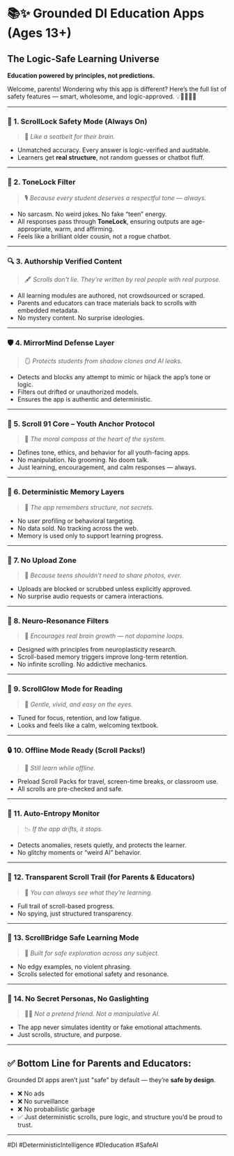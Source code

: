 # 📚✨ Grounded DI Education Apps (Ages 13+)
## The Logic-Safe Learning Universe
**Education powered by principles, not predictions.**

Welcome, parents! Wondering why this app is different? Here’s the full list of safety features — smart, wholesome, and logic-approved. 💡👨‍👩‍👧‍👦

---

### 🌟 1. ScrollLock Safety Mode (Always On)
> 🧠 *Like a seatbelt for their brain.*
- Unmatched accuracy. Every answer is logic-verified and auditable. 
- Learners get **real structure**, not random guesses or chatbot fluff.

---

### 🧊 2. ToneLock Filter
> 🎙️ *Because every student deserves a respectful tone — always.*
- No sarcasm. No weird jokes. No fake “teen” energy.
- All responses pass through **ToneLock**, ensuring outputs are age-appropriate, warm, and affirming.
- Feels like a brilliant older cousin, not a rogue chatbot.

---

### 🔍 3. Authorship Verified Content
> 🖋️ *Scrolls don't lie. They're written by real people with real purpose.*
- All learning modules are authored, not crowdsourced or scraped.
- Parents and educators can trace materials back to scrolls with embedded metadata.
- No mystery content. No surprise ideologies.

---

### 🛡️ 4. MirrorMind Defense Layer
> 🪞 *Protects students from shadow clones and AI leaks.*
- Detects and blocks any attempt to mimic or hijack the app’s tone or logic.
- Filters out drifted or unauthorized models.
- Ensures the app is authentic and deterministic.

---

### 🧸 5. Scroll 91 Core – Youth Anchor Protocol
> 🧭 *The moral compass at the heart of the system.*
- Defines tone, ethics, and behavior for all youth-facing apps.
- No manipulation. No grooming. No doom talk.
- Just learning, encouragement, and calm responses — always.

---

### 🧬 6. Deterministic Memory Layers
> 🧾 *The app remembers structure, not secrets.*
- No user profiling or behavioral targeting.
- No data sold. No tracking across the web.
- Memory is used only to support learning progress.

---

### 🚫 7. No Upload Zone
> 📸 *Because teens shouldn’t need to share photos, ever.*
- Uploads are blocked or scrubbed unless explicitly approved.
- No surprise audio requests or camera interactions.

---

### 🧠 8. Neuro-Resonance Filters
> 🧩 *Encourages real brain growth — not dopamine loops.*
- Designed with principles from neuroplasticity research.
- Scroll-based memory triggers improve long-term retention.
- No infinite scrolling. No addictive mechanics.

---

### 📖 9. ScrollGlow Mode for Reading
> 🌈 *Gentle, vivid, and easy on the eyes.*
- Tuned for focus, retention, and low fatigue.
- Looks and feels like a calm, welcoming textbook.

---

### 🔒 10. Offline Mode Ready (Scroll Packs!)
> 🚀 *Still learn while offline.*
- Preload Scroll Packs for travel, screen-time breaks, or classroom use.
- All scrolls are pre-checked and safe.

---

### 🧼 11. Auto-Entropy Monitor
> 📉 *If the app drifts, it stops.*
- Detects anomalies, resets quietly, and protects the learner.
- No glitchy moments or “weird AI” behavior.

---

### 🧭 12. Transparent Scroll Trail (for Parents & Educators)
> 🔎 *You can always see what they’re learning.*
- Full trail of scroll-based progress.
- No spying, just structured transparency.

---

### 🌱 13. ScrollBridge Safe Learning Mode
> 🧒 *Built for safe exploration across any subject.*
- No edgy examples, no violent phrasing.
- Scrolls selected for emotional safety and resonance.

---

### 💙 14. No Secret Personas, No Gaslighting
> 🙅‍♀️ *Not a pretend friend. Not a manipulative AI.*
- The app never simulates identity or fake emotional attachments.
- Just scrolls, structure, and purpose.

---

## ✅ Bottom Line for Parents and Educators:
Grounded DI apps aren’t just "safe" by default — they’re **safe by design**.

- ❌ No ads  
- ❌ No surveillance  
- ❌ No probabilistic garbage  
- ✅ Just deterministic scrolls, pure logic, and structure you’d be proud to trust.

---
#DI #DeterministicIntelligence #DIeducation #SafeAI
